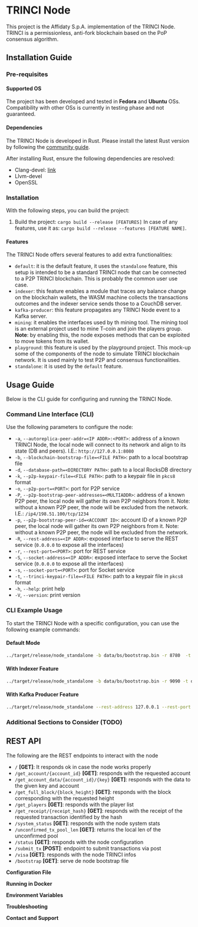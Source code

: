 # TRINCI Node

This project is the Affidaty S.p.A. implementation of the TRINCI Node. TRINCI is a permissionless, anti-fork blockchain based on the PoP consensus algorithm.

## Installation Guide

### Pre-requisites

#### Supported OS
The project has been developed and tested in **Fedora** and **Ubuntu** OSs. Compatibility with other OSs is currently in testing phase and not guaranteed.

#### Dependencies
The TRINCI Node is developed in Rust. Please install the latest Rust version by following the [community guide](https://www.rust-lang.org/tools/install).

After installing Rust, ensure the following dependencies are resolved:
- Clang-devel: [link](https://clang.llvm.org/)
- Llvm-devel
- OpenSSL

### Installation

With the following steps, you can build the project:

1. Build the project: `cargo build --release [FEATURES]`
   In case of any features, use it as: `cargo build --release --features [FEATURE NAME]`.

#### Features

The TRINCI Node offers several features to add extra functionalities:

- `default`: it is the default feature, it uses the `standalone` feature, this setup is intended to be a standard TRINCI node that can be connected to a P2P TRINCI blockchain. This is probably the common user use case.
- `indexer`: this feature enables a module that traces any balance change on the blockchain wallets, the WASM machine collects the transactions outcomes and the indexer service sends those to a CouchDB server. 
- `kafka-producer`: this feature propagates any TRINCI Node event to a Kafka server.
- `mining`: it enables the interfaces used by th mining tool. The mining tool is an external project used to mine T-coin and join the players group. **Note**: by enabling this, the node exposes methods that can be exploited to move tokens from its wallet. 
- `playground`: this feature is used by the playground project. This mock-up some of the components of the node to simulate TRINCI blockchain network. It is used mainly to test P2P and consensus functionalities.  
- `standalone`: it is used by the `default` feature.

## Usage Guide

Below is the CLI guide for configuring and running the TRINCI Node.

### Command Line Interface (CLI)

Use the following parameters to configure the node:

- `-a`, `--autoreplica-peer-addr=<IP ADDR>:<PORT>`: address of a known TRINCI Node, the local node will connect to its network and align to its state (DB and peers). I.E.: `http://127.0.0.1:8080`
- `-b`, `--blockchain-bootstrap-file=<FILE PATH>`: path to a local bootstrap file
- `-d`, `--database-path=<DIRECTORY PATH>`: path to a local RocksDB directory
- `-k`, `--p2p-keypair-file=<FILE PATH>`: path to a keypair file in `pkcs8` format
- `-o`, `--p2p-port=<PORT>`: port for P2P service
- `-P`, `--p2p-bootstrap-peer-addresses=<MULTIADDR>`: address of a known P2P peer, the local node will gather its own P2P neighbors from it. Note: without a known P2P peer, the node will be excluded from the network. I.E.: `/ip4/198.51.100/tcp/1234`
- `-p`, `--p2p-bootstrap-peer-id=<ACCOUNT ID>`: account ID of a known P2P peer, the local node will gather its own P2P neighbors from it. Note: without a known P2P peer, the node will be excluded from the network. 
- `-R`, `--rest-address=<IP ADDR>`: exposed interface to serve the REST service (`0.0.0.0` to expose all the interfaces)
- `-r`, `--rest-port=<PORT>`: port for REST service
- `-S`, `--socket-address=<IP ADDR>`: exposed interface to serve the Socket service (`0.0.0.0` to expose all the interfaces) 
- `-s`, `--socket-port=<PORT>`: port for Socket service
- `-t`, `--trinci-keypair-file=<FILE PATH>`: path to a keypair file in `pkcs8` format
- `-h`, `--help`: print help
- `-V`, `--version`: print version


### CLI Example Usage

To start the TRINCI Node with a specific configuration, you can use the following example commands:

#### Default Mode
```sh
../target/release/node_standalone -b data/bs/bootstrap.bin -r 8780  -t data/kp/trinci_kp/keypair.kp 
```

#### With Indexer Feature
```sh
../target/release/node_standalone -b data/bs/bootstrap.bin -r 9090 -t data/kp/trinci_kp/keypair.kp --indexer-db-name trinci --indexer-host localhost --indexer-password password --indexer-port 5984 --indexer-user admin
```

#### With Kafka Producer Feature
```sh
../target/release/node_standalone --rest-address 127.0.0.1 --rest-port 8080 --database-path /path/to/db --kafka-host 127.0.0.1 --kafka-port 9092
```

### Additional Sections to Consider (TODO)

## REST API
The following are the REST endpoints to interact with the node

- `/` **[GET]**: It responds ok in case the node works properly
- `/get_account/{account_id}` **[GET]**: responds with the requested account
- `/get_account_data/{account_id}/{key}` **[GET]**: responds with the data to the given key and account
- `/get_full_block/{block_height}` **[GET]**: responds with the block corresponding with the requested height
- `/get_players` **[GET]**: responds with the player list
- `/get_receipt/{receipt_hash}` **[GET]**: responds with the receipt of the requested transaction identified by the hash
- `/system_status` **[GET]**: responds with the node system stats
- `/unconfirmed_tx_pool_len` **[GET]**: returns the local len of the unconfirmed pool
- `/status` **[GET]**: responds with the node configuration
- `/submit_tx` **[POST]**: endpoint to submit transactions via post
- `/visa` **[GET]**: responds with the node TRINCI infos 
- `/bootstrap` **[GET]**: serve de node bootstrap file

**Configuration File**

**Running in Docker**

**Environment Variables**

**Troubleshooting**

**Contact and Support**
